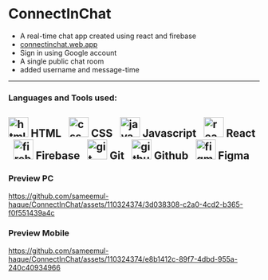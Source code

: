 # ConnectInChat

- A real-time chat app created using react and firebase
- <a href="https://connectinchat.web.app/"> connectinchat.web.app </a>
- Sign in using Google account
- A single public chat room
- added username and message-time
---

### Languages and Tools used:
<img src="https://www.vectorlogo.zone/logos/w3_html5/w3_html5-icon.svg" alt="html" height="40"/> HTML
&nbsp;
<img src="https://www.vectorlogo.zone/logos/w3_css/w3_css-icon.svg" alt="css" height="40"/> CSS 
&nbsp;
<img src="https://upload.vectorlogo.zone/logos/javascript/images/239ec8a4-163e-4792-83b6-3f6d96911757.svg" alt="javascript" height="40"/> Javascript
&nbsp;
<img src="https://www.vectorlogo.zone/logos/reactjs/reactjs-icon.svg" alt="reactjs" height="40"/> React
&nbsp;
<img src="https://www.vectorlogo.zone/logos/firebase/firebase-icon.svg" alt="firebase" height="40"/> Firebase
&nbsp;
<img src="https://www.vectorlogo.zone/logos/git-scm/git-scm-icon.svg" alt="git" height="40"/> Git
&nbsp;
<img src="https://www.vectorlogo.zone/logos/github/github-tile.svg" alt="github" height="40"/> Github
&nbsp;
<img src="https://www.vectorlogo.zone/logos/figma/figma-icon.svg" alt="figma" height="40"/> Figma
&nbsp;
---
### Preview PC 

https://github.com/sameemul-haque/ConnectInChat/assets/110324374/3d038308-c2a0-4cd2-b365-f0f551439a4c


### Preview Mobile

https://github.com/sameemul-haque/ConnectInChat/assets/110324374/e8b1412c-89f7-4dbd-955a-240c40934966



